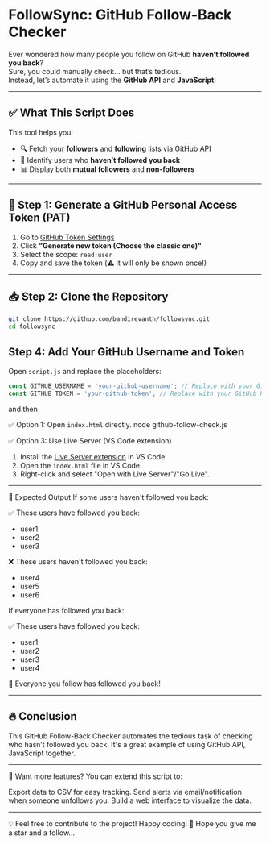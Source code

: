# FollowSync: GitHub Follow-Back Checker

Ever wondered how many people you follow on GitHub **haven’t followed you back**?  
Sure, you could manually check... but that’s tedious.  
Instead, let’s automate it using the **GitHub API** and **JavaScript**!

---

## ✅ What This Script Does

This tool helps you:

- 🔍 Fetch your **followers** and **following** lists via GitHub API  
- 🔁 Identify users who **haven’t followed you back**
- 📊 Display both **mutual followers** and **non-followers**

---

## 🔑 Step 1: Generate a GitHub Personal Access Token (PAT)

1. Go to [GitHub Token Settings](https://github.com/settings/tokens)
2. Click **"Generate new token (Choose the classic one)"**
3. Select the scope: `read:user`
4. Copy and save the token (⚠️ it will only be shown once!)

---

## 📥 Step 2: Clone the Repository

```bash
git clone https://github.com/bandirevanth/followsync.git
cd followsync
```

## Step 4: Add Your GitHub Username and Token
Open `script.js` and replace the placeholders:

```javascript
const GITHUB_USERNAME = 'your-github-username'; // Replace with your GitHub username
const GITHUB_TOKEN = 'your-github-token'; // Replace with your GitHub Personal Access Token
```

and then

✅ Option 1: Open `index.html` directly.
node github-follow-check.js

✅ Option 3: Use Live Server (VS Code extension)
1. Install the [Live Server extension](https://marketplace.visualstudio.com/items?itemName=ritwickdey.LiveServer) in VS Code.
2. Open the `index.html` file in VS Code.
3. Right-click and select "Open with Live Server"/"Go Live".

---

🎯 Expected Output
If some users haven't followed you back:

✅ These users have followed you back:
- user1
- user2
- user3

❌ These users haven't followed you back:
- user4
- user5
- user6
  
If everyone has followed you back:

✅ These users have followed you back:
- user1
- user2
- user3
- user4
  
🎉 Everyone you follow has followed you back!

---

## 🔥 Conclusion  
This GitHub Follow-Back Checker automates the tedious task of checking who hasn’t followed you back. It's a great example of using GitHub API, JavaScript together.

---

📌 Want more features? You can extend this script to:

Export data to CSV for easy tracking.
Send alerts via email/notification when someone unfollows you.
Build a web interface to visualize the data.

---

💡 Feel free to contribute to the project! Happy coding! 🚀
Hope you give me a star and a follow...
